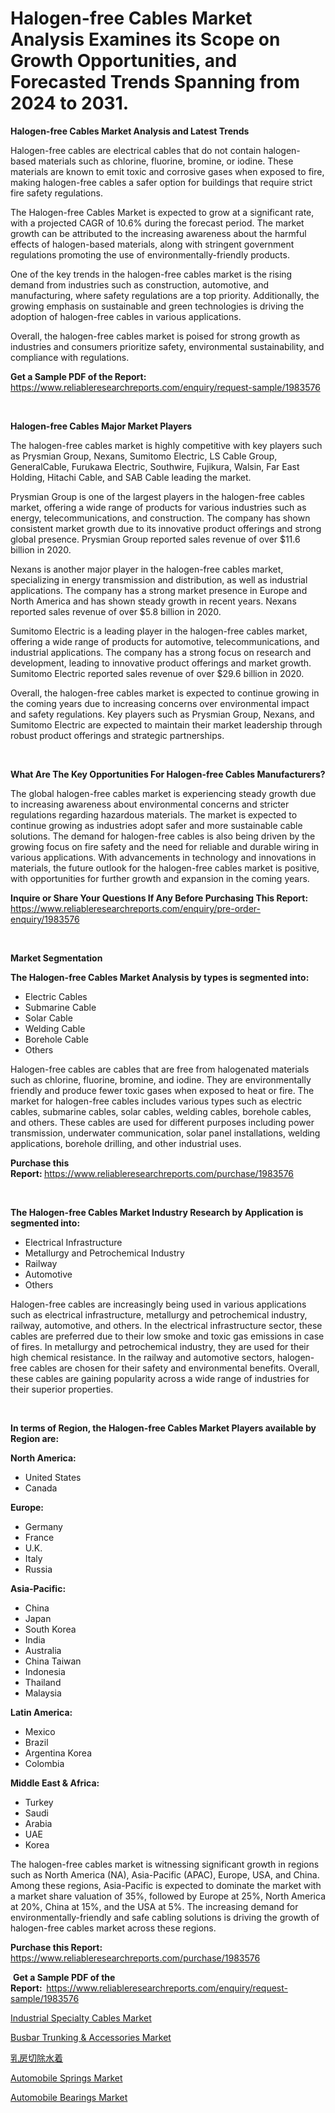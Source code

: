 <p><h1>Halogen-free Cables Market Analysis Examines its Scope on Growth Opportunities, and Forecasted Trends Spanning from 2024 to 2031.</h1></p><p><strong>Halogen-free Cables Market Analysis and Latest Trends</strong></p>
<p><p>Halogen-free cables are electrical cables that do not contain halogen-based materials such as chlorine, fluorine, bromine, or iodine. These materials are known to emit toxic and corrosive gases when exposed to fire, making halogen-free cables a safer option for buildings that require strict fire safety regulations.</p><p>The Halogen-free Cables Market is expected to grow at a significant rate, with a projected CAGR of 10.6% during the forecast period. The market growth can be attributed to the increasing awareness about the harmful effects of halogen-based materials, along with stringent government regulations promoting the use of environmentally-friendly products.</p><p>One of the key trends in the halogen-free cables market is the rising demand from industries such as construction, automotive, and manufacturing, where safety regulations are a top priority. Additionally, the growing emphasis on sustainable and green technologies is driving the adoption of halogen-free cables in various applications.</p><p>Overall, the halogen-free cables market is poised for strong growth as industries and consumers prioritize safety, environmental sustainability, and compliance with regulations.</p></p>
<p><strong>Get a Sample PDF of the Report:&nbsp;</strong> <a href="https://www.reliableresearchreports.com/enquiry/request-sample/1983576">https://www.reliableresearchreports.com/enquiry/request-sample/1983576</a></p>
<p>&nbsp;</p>
<p><strong>Halogen-free Cables Major Market Players</strong></p>
<p><p>The halogen-free cables market is highly competitive with key players such as Prysmian Group, Nexans, Sumitomo Electric, LS Cable Group, GeneralCable, Furukawa Electric, Southwire, Fujikura, Walsin, Far East Holding, Hitachi Cable, and SAB Cable leading the market.</p><p>Prysmian Group is one of the largest players in the halogen-free cables market, offering a wide range of products for various industries such as energy, telecommunications, and construction. The company has shown consistent market growth due to its innovative product offerings and strong global presence. Prysmian Group reported sales revenue of over $11.6 billion in 2020.</p><p>Nexans is another major player in the halogen-free cables market, specializing in energy transmission and distribution, as well as industrial applications. The company has a strong market presence in Europe and North America and has shown steady growth in recent years. Nexans reported sales revenue of over $5.8 billion in 2020.</p><p>Sumitomo Electric is a leading player in the halogen-free cables market, offering a wide range of products for automotive, telecommunications, and industrial applications. The company has a strong focus on research and development, leading to innovative product offerings and market growth. Sumitomo Electric reported sales revenue of over $29.6 billion in 2020.</p><p>Overall, the halogen-free cables market is expected to continue growing in the coming years due to increasing concerns over environmental impact and safety regulations. Key players such as Prysmian Group, Nexans, and Sumitomo Electric are expected to maintain their market leadership through robust product offerings and strategic partnerships.</p></p>
<p>&nbsp;</p>
<p><strong>What Are The Key Opportunities For Halogen-free Cables Manufacturers?</strong></p>
<p><p>The global halogen-free cables market is experiencing steady growth due to increasing awareness about environmental concerns and stricter regulations regarding hazardous materials. The market is expected to continue growing as industries adopt safer and more sustainable cable solutions. The demand for halogen-free cables is also being driven by the growing focus on fire safety and the need for reliable and durable wiring in various applications. With advancements in technology and innovations in materials, the future outlook for the halogen-free cables market is positive, with opportunities for further growth and expansion in the coming years.</p></p>
<p><strong>Inquire or Share Your Questions If Any Before Purchasing This Report:</strong> <a href="https://www.reliableresearchreports.com/enquiry/pre-order-enquiry/1983576">https://www.reliableresearchreports.com/enquiry/pre-order-enquiry/1983576</a></p>
<p>&nbsp;</p>
<p><strong>Market Segmentation</strong></p>
<p><strong>The Halogen-free Cables Market Analysis by types is segmented into:</strong></p>
<p><ul><li>Electric Cables</li><li>Submarine Cable</li><li>Solar Cable</li><li>Welding Cable</li><li>Borehole Cable</li><li>Others</li></ul></p>
<p><p>Halogen-free cables are cables that are free from halogenated materials such as chlorine, fluorine, bromine, and iodine. They are environmentally friendly and produce fewer toxic gases when exposed to heat or fire. The market for halogen-free cables includes various types such as electric cables, submarine cables, solar cables, welding cables, borehole cables, and others. These cables are used for different purposes including power transmission, underwater communication, solar panel installations, welding applications, borehole drilling, and other industrial uses.</p></p>
<p><strong>Purchase this Report:&nbsp;</strong><a href="https://www.reliableresearchreports.com/purchase/1983576">https://www.reliableresearchreports.com/purchase/1983576</a></p>
<p>&nbsp;</p>
<p><strong>The Halogen-free Cables Market Industry Research by Application is segmented into:</strong></p>
<p><ul><li>Electrical Infrastructure</li><li>Metallurgy and Petrochemical Industry</li><li>Railway</li><li>Automotive</li><li>Others</li></ul></p>
<p><p>Halogen-free cables are increasingly being used in various applications such as electrical infrastructure, metallurgy and petrochemical industry, railway, automotive, and others. In the electrical infrastructure sector, these cables are preferred due to their low smoke and toxic gas emissions in case of fires. In metallurgy and petrochemical industry, they are used for their high chemical resistance. In the railway and automotive sectors, halogen-free cables are chosen for their safety and environmental benefits. Overall, these cables are gaining popularity across a wide range of industries for their superior properties.</p></p>
<p>&nbsp;</p>
<p><strong>In terms of Region, the Halogen-free Cables Market Players available by Region are:</strong></p>
<p>
    <p> <strong> North America: </strong>
        <ul>
            <li>United States</li>
            <li>Canada</li>
        </ul>
        </p> 
    <p> <strong> Europe: </strong>
        <ul>
            <li>Germany</li>
            <li>France</li>
            <li>U.K.</li>
            <li>Italy</li>
            <li>Russia</li>
        </ul>
        </p> 
    <p> <strong> Asia-Pacific: </strong>
        <ul>
            <li>China</li>
            <li>Japan</li>
            <li>South Korea</li>
            <li>India</li>
            <li>Australia</li>
            <li>China Taiwan</li>
            <li>Indonesia</li>
            <li>Thailand</li>
            <li>Malaysia</li>
        </ul>
        </p> 
    <p> <strong> Latin America: </strong>
        <ul>
            <li>Mexico</li>
            <li>Brazil</li>
            <li>Argentina Korea</li>
            <li>Colombia</li>
        </ul>
        </p> 
    <p> <strong> Middle East & Africa: </strong>
        <ul>
            <li>Turkey</li>
            <li>Saudi</li>
            <li>Arabia</li>
            <li>UAE</li>
            <li>Korea</li>
        </ul>
    </p>
    </p>
<p><p>The halogen-free cables market is witnessing significant growth in regions such as North America (NA), Asia-Pacific (APAC), Europe, USA, and China. Among these regions, Asia-Pacific is expected to dominate the market with a market share valuation of 35%, followed by Europe at 25%, North America at 20%, China at 15%, and the USA at 5%. The increasing demand for environmentally-friendly and safe cabling solutions is driving the growth of halogen-free cables market across these regions.</p></p>
<p><strong>Purchase this Report: </strong><a href="https://www.reliableresearchreports.com/purchase/1983576">https://www.reliableresearchreports.com/purchase/1983576</a></p>
<p>&nbsp;<strong>Get a Sample PDF of the Report:&nbsp;&nbsp;</strong><a href="https://www.reliableresearchreports.com/enquiry/request-sample/1983576">https://www.reliableresearchreports.com/enquiry/request-sample/1983576</a></p>
<p><strong></strong></p>
<p><p><a href="https://github.com/Sarissaschmalingtr6fz2739/Market-Research-Report-List-1/blob/main/industrial-specialty-cables-market.md">Industrial Specialty Cables Market</a></p><p><a href="https://github.com/jodemen/Market-Research-Report-List-2/blob/main/busbar-trunking-accessories-market.md">Busbar Trunking & Accessories Market</a></p><p><a href="https://github.com/EthanMorar2011/Market-Research-Report-List-1/blob/main/787637614176.md">乳房切除水着</a></p><p><a href="https://issuu.com/reportprime-2/docs/automobile-springs-market-size-2030.pptx">Automobile Springs Market</a></p><p><a href="https://issuu.com/reportprime-2/docs/automobile-bearings-market-size-2030.pptx">Automobile Bearings Market</a></p></p>